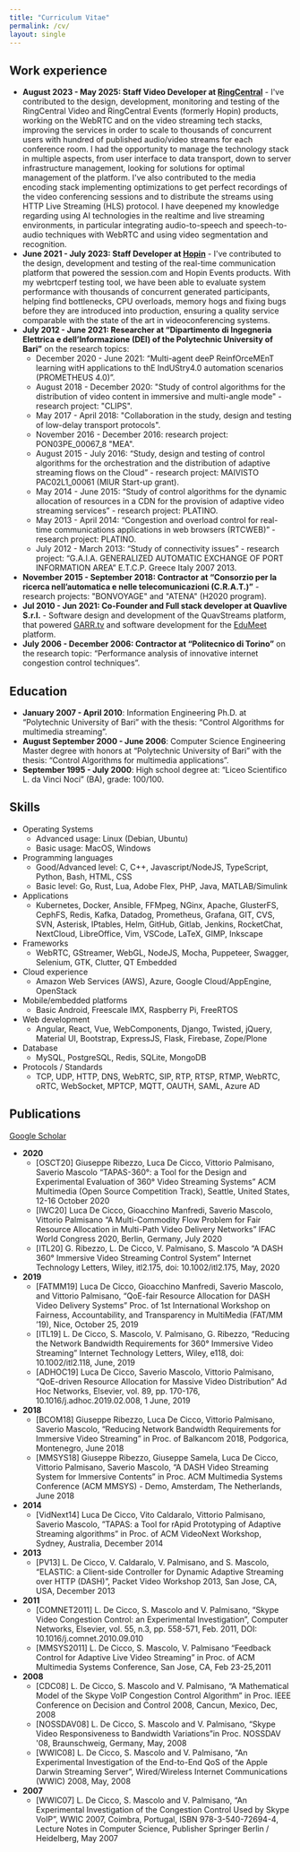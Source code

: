 ```yaml
---
title: "Curriculum Vitae"
permalink: /cv/
layout: single
---
```


## Work experience
* **August 2023 - May 2025: Staff Video Developer at [RingCentral](https://www.ringcentral.com/)** - I've contributed to the design, development, monitoring and testing of the RingCentral Video and RingCentral Events (formerly Hopin) products, working on the WebRTC and on the video streaming tech stacks, improving the services in order to scale to thousands of concurrent users with hundred of published audio/video streams for each conference room. I had the opportunity to manage the technology stack in multiple aspects, from user interface to data transport, down to server infrastructure management, looking for solutions for optimal management of the platform. I've also contributed to the media encoding stack implementing optimizations to get perfect recordings of the video conferencing sessions and to distribute the streams using HTTP Live Streaming (HLS) protocol. I have deepened my knowledge regarding using AI technologies in the realtime and live streaming environments, in particular integrating audio-to-speech and speech-to-audio techniques with WebRTC and using video segmentation and recognition.
* **June 2021 - July 2023: Staff Developer at [Hopin](https://hopin.com)** - I've contributed to the design, development and testing of the real-time communication platform that powered the session.com and Hopin Events products. With my webrtcperf testing tool, we have been able to evaluate system performance with thousands of concurrent generated participants, helping find bottlenecks, CPU overloads, memory hogs and fixing bugs before they are introduced into production, ensuring a quality service comparable with the state of the art in videoconferencing systems.
* **July 2012 - June 2021: Researcher at “Dipartimento di Ingegneria Elettrica e dell’Informazione (DEI) of the Polytechnic University of Bari”** on the research topics: 
  * December 2020 - June 2021: “Multi-agent deeP ReinfOrceMEnT learning witH applications to thE IndUStry4.0 automation scenarios (PROMETHEUS 4.0)”.
  * August 2018 - December 2020: "Study of control algorithms for the distribution of video content in immersive and multi-angle mode" - research project: "CLIPS".
  * May 2017 - April 2018: "Collaboration in the study, design and testing of low-delay transport protocols".
  * November 2016 - December 2016: research project: PON03PE_00067_8 "MEA".
  * August 2015 - July 2016: “Study, design and testing of control algorithms for the orchestration and the distribution of adaptive streaming flows on the Cloud” - research project: MAIVISTO PAC02L1_00061 (MIUR Start-up grant).
  * May 2014 - June 2015: “Study of control algorithms for the dynamic allocation of resources in a CDN for the provision of adaptive video streaming services” - research project: PLATINO.
  * May 2013 - April 2014: “Congestion and overload control for real-time communications applications in web browsers (RTCWEB)” - research project: PLATINO.
  * July 2012 - March 2013: “Study of connectivity issues” - research project: “G.A.I.A. GENERALIZED AUTOMATIC EXCHANGE OF PORT INFORMATION AREA” E.T.C.P. Greece Italy 2007 2013.
* **November 2015 - September 2018: Contractor at “Consorzio per la ricerca nell’automatica e nelle telecomunicazioni (C.R.A.T.)”** - research projects: "BONVOYAGE" and "ATENA" (H2020 program).
* **Jul 2010 - Jun 2021: Co-Founder and Full stack developer at Quavlive S.r.l.** - Software design and development of the QuavStreams platform, that powered [GARR.tv](https://garr.tv/w/aPsMLCoYcjUMBRNghPGJPj) and software development for the [EduMeet](https://edumeet.org/) platform.
* **July 2006 - December 2006: Contractor at “Politecnico di Torino”** on the research topic: “Performance analysis of innovative internet congestion control techniques”. 

## Education
* **January 2007 - April 2010**: Information Engineering Ph.D. at “Polytechnic University of Bari” with the thesis: “Control Algorithms for multimedia streaming”.
* **August September 2000 - June 2006**: Computer Science Engineering Master degree with honors at “Polytechnic University of Bari” with the thesis: “Control Algorithms for multimedia applications”.
* **September 1995 - July 2000**: High school degree at: “Liceo Scientifico L. da Vinci Noci” (BA), grade: 100/100.

## Skills
* Operating Systems
  * Advanced usage: Linux (Debian, Ubuntu) 
  * Basic usage: MacOS, Windows
* Programming languages
  * Good/Advanced level: C, C++, Javascript/NodeJS, TypeScript, Python, Bash, HTML, CSS
  * Basic level: Go, Rust, Lua, Adobe Flex, PHP, Java, MATLAB/Simulink
* Applications
  * Kubernetes, Docker, Ansible, FFMpeg, NGinx, Apache, GlusterFS, CephFS, Redis, Kafka, Datadog, Prometheus, Grafana, GIT, CVS, SVN, Asterisk, IPtables, Helm, GitHub, Gitlab, Jenkins, RocketChat, NextCloud, LibreOffice, Vim, VSCode, LaTeX, GIMP, Inkscape
* Frameworks
  * WebRTC, GStreamer, WebGL, NodeJS, Mocha, Puppeteer, Swagger, Selenium, GTK, Clutter, QT Embedded
* Cloud experience
  * Amazon Web Services (AWS), Azure, Google Cloud/AppEngine, OpenStack
* Mobile/embedded platforms
  * Basic Android, Freescale IMX, Raspberry Pi, FreeRTOS
* Web development
  * Angular, React, Vue, WebComponents, Django, Twisted, jQuery, Material UI, Bootstrap, ExpressJS, Flask, Firebase, Zope/Plone
* Database
  * MySQL, PostgreSQL, Redis, SQLite, MongoDB
* Protocols / Standards
  * TCP, UDP, HTTP, DNS, WebRTC, SIP, RTP, RTSP, RTMP, WebRTC, oRTC, WebSocket, MPTCP, MQTT, OAUTH, SAML, Azure AD

## Publications
[Google Scholar](https://scholar.google.com/citations?user=F2i_spgAAAAJ)

* **2020**
  * [OSCT20] Giuseppe Ribezzo, Luca De Cicco, Vittorio Palmisano, Saverio Mascolo “TAPAS-360°: a Tool for the Design and Experimental Evaluation of 360° Video Streaming Systems” ACM Multimedia (Open Source Competition Track), Seattle, United States, 12-16 October 2020
  * [IWC20] Luca De Cicco, Gioacchino Manfredi, Saverio Mascolo, Vittorio Palmisano “A Multi-Commodity Flow Problem for Fair Resource Allocation in Multi-Path Video Delivery Networks” IFAC World Congress 2020, Berlin, Germany, July 2020
  * [ITL20] G. Ribezzo, L. De Cicco, V. Palmisano, S. Mascolo “A DASH 360° Immersive Video Streaming Control System” Internet Technology Letters, Wiley, itl2.175, doi: 10.1002/itl2.175, May, 2020
* **2019**
  * [FATMM19] Luca De Cicco, Gioacchino Manfredi, Saverio Mascolo, and Vittorio Palmisano, “QoE-fair Resource Allocation for DASH Video Delivery Systems” Proc. of 1st International Workshop on Fairness, Accountability, and Transparency in MultiMedia (FAT/MM ’19), Nice, October 25, 2019
  * [ITL19] L. De Cicco, S. Mascolo, V. Palmisano, G. Ribezzo, “Reducing the Network Bandwidth Requirements for 360° Immersive Video Streaming” Internet Technology Letters, Wiley, e118, doi: 10.1002/itl2.118, June, 2019
  * [ADHOC19] Luca De Cicco, Saverio Mascolo, Vittorio Palmisano, “QoE-driven Resource Allocation for Massive Video Distribution” Ad Hoc Networks, Elsevier, vol. 89, pp. 170-176, 10.1016/j.adhoc.2019.02.008, 1 June, 2019
* **2018**
  * [BCOM18] Giuseppe Ribezzo, Luca De Cicco, Vittorio Palmisano, Saverio Mascolo, “Reducing Network Bandwidth Requirements for Immersive Video Streaming” in Proc. of Balkancom 2018, Podgorica, Montenegro, June 2018
  * [MMSYS18] Giuseppe Ribezzo, Giuseppe Samela, Luca De Cicco, Vittorio Palmisano, Saverio Mascolo, “A DASH Video Streaming System for Immersive Contents” in Proc. ACM Multimedia Systems Conference (ACM MMSYS) - Demo, Amsterdam, The Netherlands, June 2018
* **2014**
  * [VidNext14] Luca De Cicco, Vito Caldaralo, Vittorio Palmisano, Saverio Mascolo, ”TAPAS: a Tool for rApid Prototyping of Adaptive Streaming algorithms” in Proc. of ACM VideoNext Workshop, Sydney, Australia, December 2014
* **2013**
  * [PV13] L. De Cicco, V. Caldaralo, V. Palmisano, and S. Mascolo, “ELASTIC: a Client-side Controller for Dynamic Adaptive Streaming over HTTP (DASH)”, Packet Video Workshop 2013, San Jose, CA, USA, December 2013
* **2011**
  * [COMNET2011] L. De Cicco, S. Mascolo and V. Palmisano, “Skype Video Congestion Control: an Experimental Investigation”, Computer Networks, Elsevier, vol. 55, n.3, pp. 558-571, Feb. 2011, DOI: 10.1016/j.comnet.2010.09.010
  * [MMSYS2011] L. De Cicco, S. Mascolo, V. Palmisano “Feedback Control for Adaptive Live Video Streaming” in Proc. of ACM Multimedia Systems Conference, San Jose, CA, Feb 23-25,2011
* **2008**
  * [CDC08] L. De Cicco, S. Mascolo and V. Palmisano, “A Mathematical Model of the Skype VoIP Congestion Control Algorithm” in Proc. IEEE Conference on Decision and Control 2008, Cancun, Mexico, Dec, 2008
  * [NOSSDAV08] L. De Cicco, S. Mascolo and V. Palmisano, “Skype Video Responsiveness to Bandwidth Variations”in Proc. NOSSDAV '08, Braunschweig, Germany, May, 2008
  * [WWIC08] L. De Cicco, S. Mascolo and V. Palmisano, “An Experimental Investigation of the End-to-End QoS of the Apple Darwin Streaming Server”, Wired/Wireless Internet Communications (WWIC) 2008, May, 2008
* **2007**
  * [WWIC07] L. De Cicco, S. Mascolo and V. Palmisano, “An Experimental Investigation of the Congestion Control Used by Skype VoIP”, WWIC 2007, Coimbra, Portugal, ISBN 978-3-540-72694-4, Lecture Notes in Computer Science, Publisher Springer Berlin / Heidelberg, May 2007
